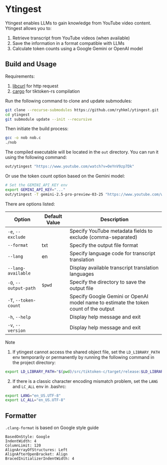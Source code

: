 # Ytingest

Ytingest enables LLMs to gain knowledge from YouTube video content. Ytingest allows you to:

1. Retrieve transcript from YouTube videos (when available)
1. Save the information in a format compatible with LLMs
1. Calculate token counts using a Google Gemini or OpenAI model

## Build and Usage

Requirements:

1. [libcurl](https://curl.se/libcurl) for http request
1. [cargo](https://www.rust-lang.org/tools/install) for tiktoken-rs compilation

Run the following command to clone and update submodules:

```sh
git clone --recurse-submodules https://github.com/ryhkml/ytingest.git
cd ytingest
git submodule update --init --recursive
```

Then initiate the build process:

```sh
gcc -o nob nob.c
./nob
```

The compiled executable will be located in the `out` directory. You can run it using the following command:

```sh
out/ytingest "https://www.youtube.com/watch?v=OeYnV9zp7Dk"
```

Or use the token count option based on the Gemini model:

```sh
# Set the GEMINI_API_KEY env
export GEMINI_API_KEY="..."
out/ytingest -T gemini-2.5-pro-preview-03-25 "https://www.youtube.com/watch?v=OeYnV9zp7Dk"
```

There are options listed:

| Option                | Default Value | Description                                                                          |
| --------------------- | ------------- | ------------------------------------------------------------------------------------ |
| `-e`, `--exclude`     |               | Specify YouTube metadata fields to exclude (comma-separated)                         |
| `--format`            | txt           | Specify the output file format                                                       |
| `--lang`              | en            | Specify language code for transcript translation                                     |
| `--lang-available`    |               | Display available transcript translation languages                                   |
| `-O`, `--output-path` | `$pwd`        | Specify the directory to save the output file                                        |
| `-T`, `--token-count` |               | Specify Google Gemini or OpenAI model name to estimate the token count of the output |
| `-h`, `--help`        |               | Display help message and exit                                                        |
| `-v`, `--version`     |               | Display help message and exit                                                        |

> [!NOTE]
>
> 1. If ytingest cannot access the shared object file, set the `LD_LIBRARY_PATH` env temporarily or permanently by running the following command in the project directory:
>
> ```sh
> export LD_LIBRARY_PATH="$(pwd)/src/tiktoken-c/target/release:$LD_LIBRARY_PATH"
> ```
>
> 2. If there is a classic character encoding mismatch problem, set the `LANG` and `LC_ALL` env in .bashrc:
>
> ```sh
> export LANG="en_US.UTF-8"
> export LC_ALL="en_US.UTF-8"
> ```

## Formatter

`.clang-format` is based on Google style guide

```
BasedOnStyle: Google
IndentWidth: 4
ColumnLimit: 120
AlignArrayOfStructures: Left
AlignAfterOpenBracket: Align
BracedInitializerIndentWidth: 4
```
